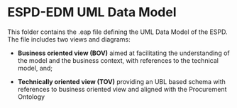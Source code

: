 # ESPD-EDM UML Data Model 

This folder contains the .eap file defining the UML Data Model of the ESPD. The file includes two views and diagrams: 

* **Business oriented view (BOV)** aimed at facilitating the understanding of the model and the business context, with references to the technical model, and;

* **Technically oriented view (TOV)** providing an UBL based schema with references to business oriented view and aligned with the Procurement Ontology